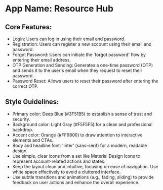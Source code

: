 # **App Name**: Resource Hub

## Core Features:

- Login: Users can log in using their email and password.
- Registration: Users can register a new account using their email and password.
- Forgot Password: Users can initiate the 'forgot password' flow by entering their email address.
- OTP Generation and Sending: Generates a one-time password (OTP) and sends it to the user's email when they request to reset their password.
- Password Reset: Allows users to reset their password after entering the correct OTP.

## Style Guidelines:

- Primary color: Deep Blue (#3F51B5) to establish a sense of trust and security.
- Background color: Light Gray (#F5F5F5) for a clean and professional backdrop.
- Accent color: Orange (#FF9800) to draw attention to interactive elements and CTAs.
- Body and headline font: 'Inter' (sans-serif) for a modern, readable design.
- Use simple, clear icons from a set like Material Design Icons to represent account-related actions and states.
- Keep the layout clean and intuitive, focusing on ease of navigation. Use white space effectively to avoid a cluttered interface.
- Use subtle transitions and animations (e.g., fading, sliding) to provide feedback on user actions and enhance the overall experience.